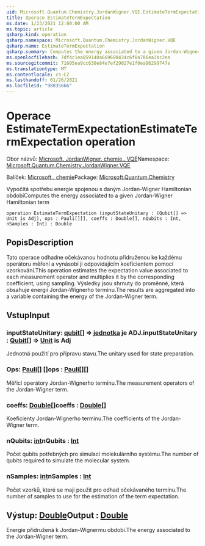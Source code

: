 ```yaml
---
uid: Microsoft.Quantum.Chemistry.JordanWigner.VQE.EstimateTermExpectation
title: Operace EstimateTermExpectation
ms.date: 1/23/2021 12:00:00 AM
ms.topic: article
qsharp.kind: operation
qsharp.namespace: Microsoft.Quantum.Chemistry.JordanWigner.VQE
qsharp.name: EstimateTermExpectation
qsharp.summary: Computes the energy associated to a given Jordan-Wigner Hamiltonian term
ms.openlocfilehash: 7df4c1ea859140a669698434c6f8a786ea3bc2ea
ms.sourcegitcommit: 71605ea9cc630e84e7ef29027e1f0ea06299747e
ms.translationtype: MT
ms.contentlocale: cs-CZ
ms.lasthandoff: 01/26/2021
ms.locfileid: "98835666"
---
```

# <a name="estimatetermexpectation-operation"></a><span data-ttu-id="ff100-102">Operace EstimateTermExpectation</span><span class="sxs-lookup"><span data-stu-id="ff100-102">EstimateTermExpectation operation</span></span>

<span data-ttu-id="ff100-103">Obor názvů: [Microsoft. JordanWigner. chemie.. VQE](xref:Microsoft.Quantum.Chemistry.JordanWigner.VQE)</span><span class="sxs-lookup"><span data-stu-id="ff100-103">Namespace: [Microsoft.Quantum.Chemistry.JordanWigner.VQE](xref:Microsoft.Quantum.Chemistry.JordanWigner.VQE)</span></span>

<span data-ttu-id="ff100-104">Balíček: [Microsoft.. chemie](https://nuget.org/packages/Microsoft.Quantum.Chemistry)</span><span class="sxs-lookup"><span data-stu-id="ff100-104">Package: [Microsoft.Quantum.Chemistry](https://nuget.org/packages/Microsoft.Quantum.Chemistry)</span></span>


<span data-ttu-id="ff100-105">Vypočítá spotřebu energie spojenou s daným Jordan-Wigner Hamiltonian období</span><span class="sxs-lookup"><span data-stu-id="ff100-105">Computes the energy associated to a given Jordan-Wigner Hamiltonian term</span></span>

```qsharp
operation EstimateTermExpectation (inputStateUnitary : (Qubit[] => Unit is Adj), ops : Pauli[][], coeffs : Double[], nQubits : Int, nSamples : Int) : Double
```


## <a name="description"></a><span data-ttu-id="ff100-106">Popis</span><span class="sxs-lookup"><span data-stu-id="ff100-106">Description</span></span>

<span data-ttu-id="ff100-107">Tato operace odhadne očekávanou hodnotu přidruženou ke každému operátoru měření a vynásobí ji odpovídajícím koeficientem pomocí vzorkování.</span><span class="sxs-lookup"><span data-stu-id="ff100-107">This operation estimates the expectation value associated to each measurement operator and multiplies it by the corresponding coefficient, using sampling.</span></span>
<span data-ttu-id="ff100-108">Výsledky jsou shrnuty do proměnné, která obsahuje energii Jordan-Wignerho termínu.</span><span class="sxs-lookup"><span data-stu-id="ff100-108">The results are aggregated into a variable containing the energy of the Jordan-Wigner term.</span></span>

## <a name="input"></a><span data-ttu-id="ff100-109">Vstup</span><span class="sxs-lookup"><span data-stu-id="ff100-109">Input</span></span>

### <a name="inputstateunitary--qubit--unit--is-adj"></a><span data-ttu-id="ff100-110">inputStateUnitary: [qubit](xref:microsoft.quantum.lang-ref.qubit)[] => [jednotka](xref:microsoft.quantum.lang-ref.unit)  je ADJ.</span><span class="sxs-lookup"><span data-stu-id="ff100-110">inputStateUnitary : [Qubit](xref:microsoft.quantum.lang-ref.qubit)[] => [Unit](xref:microsoft.quantum.lang-ref.unit)  is Adj</span></span>

<span data-ttu-id="ff100-111">Jednotná použití pro přípravu stavu.</span><span class="sxs-lookup"><span data-stu-id="ff100-111">The unitary used for state preparation.</span></span>


### <a name="ops--pauli"></a><span data-ttu-id="ff100-112">Ops: [Pauli](xref:microsoft.quantum.lang-ref.pauli)[] []</span><span class="sxs-lookup"><span data-stu-id="ff100-112">ops : [Pauli](xref:microsoft.quantum.lang-ref.pauli)[][]</span></span>

<span data-ttu-id="ff100-113">Měřicí operátory Jordan-Wignerho termínu.</span><span class="sxs-lookup"><span data-stu-id="ff100-113">The measurement operators of the Jordan-Wigner term.</span></span>


### <a name="coeffs--double"></a><span data-ttu-id="ff100-114">coeffs: [Double](xref:microsoft.quantum.lang-ref.double)[]</span><span class="sxs-lookup"><span data-stu-id="ff100-114">coeffs : [Double](xref:microsoft.quantum.lang-ref.double)[]</span></span>

<span data-ttu-id="ff100-115">Koeficienty Jordan-Wignerho termínu.</span><span class="sxs-lookup"><span data-stu-id="ff100-115">The coefficients of the Jordan-Wigner term.</span></span>


### <a name="nqubits--int"></a><span data-ttu-id="ff100-116">nQubits: [int](xref:microsoft.quantum.lang-ref.int)</span><span class="sxs-lookup"><span data-stu-id="ff100-116">nQubits : [Int](xref:microsoft.quantum.lang-ref.int)</span></span>

<span data-ttu-id="ff100-117">Počet qubits potřebných pro simulaci molekulárního systému.</span><span class="sxs-lookup"><span data-stu-id="ff100-117">The number of qubits required to simulate the molecular system.</span></span>


### <a name="nsamples--int"></a><span data-ttu-id="ff100-118">nSamples: [int](xref:microsoft.quantum.lang-ref.int)</span><span class="sxs-lookup"><span data-stu-id="ff100-118">nSamples : [Int](xref:microsoft.quantum.lang-ref.int)</span></span>

<span data-ttu-id="ff100-119">Počet vzorků, které se mají použít pro odhad očekávaného termínu.</span><span class="sxs-lookup"><span data-stu-id="ff100-119">The number of samples to use for the estimation of the term expectation.</span></span>



## <a name="output--double"></a><span data-ttu-id="ff100-120">Výstup: [Double](xref:microsoft.quantum.lang-ref.double)</span><span class="sxs-lookup"><span data-stu-id="ff100-120">Output : [Double](xref:microsoft.quantum.lang-ref.double)</span></span>

<span data-ttu-id="ff100-121">Energie přidružená k Jordan-Wignermu období.</span><span class="sxs-lookup"><span data-stu-id="ff100-121">The energy associated to the Jordan-Wigner term.</span></span>